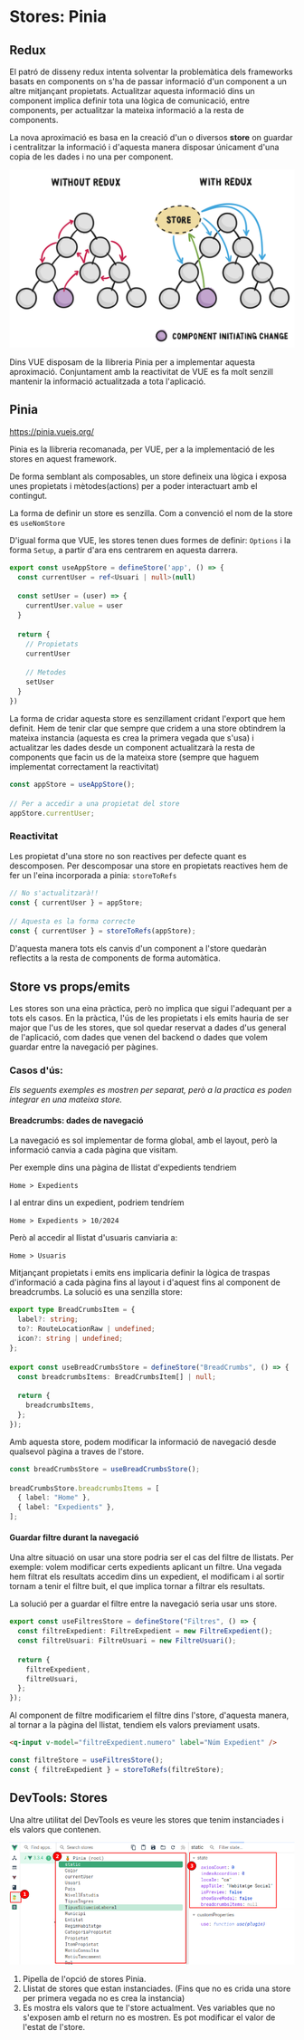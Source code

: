# Stores: Pinia

## Redux

El patró de disseny redux intenta solventar la problemàtica dels frameworks basats en components on s'ha de passar informació d'un component a un altre mitjançant propietats. Actualitzar aquesta informació dins un component implica definir tota una lògica de comunicació, entre components, per actualitzar la mateixa informació a la resta de components.

La nova aproximació es basa en la creació d'un o diversos **store** on guardar i centralitzar la informació i d'aquesta manera disposar únicament d'una copia de les dades i no una per component.

![redux](./imatges/redux.svg)

Dins VUE disposam de la llibreria Pinia per a implementar aquesta aproximació. Conjuntament amb la reactivitat de VUE es fa molt senzill mantenir la informació actualitzada a tota l'aplicació.

## Pinia

https://pinia.vuejs.org/

Pinia es la llibreria recomanada, per VUE, per a la implementació de les stores en aquest framework.

De forma semblant als composables, un store defineix una lògica i exposa unes propietats i mètodes(actions) per a poder interactuart amb el contingut.

La forma de definir un store es senzilla. Com a convenció el nom de la store es `useNomStore`

D'igual forma que VUE, les stores tenen dues formes de definir: `Options` i la forma `Setup`, a partir d'ara ens centrarem en aquesta darrera.

```typescript
export const useAppStore = defineStore('app', () => {
  const currentUser = ref<Usuari | null>(null)

  const setUser = (user) => {
    currentUser.value = user
  }

  return {
    // Propietats
    currentUser

    // Metodes
    setUser
  }
})
```

La forma de cridar aquesta store es senzillament cridant l'export que hem definit. Hem de tenir clar que sempre que cridem a una store obtindrem la mateixa instancia (aquesta es crea la primera vegada que s'usa) i actualitzar les dades desde un component actualitzarà la resta de components que facin us de la mateixa store (sempre que haguem implementat correctament la reactivitat)

```typescript
const appStore = useAppStore();

// Per a accedir a una propietat del store
appStore.currentUser;
```

### Reactivitat

Les propietat d'una store no son reactives per defecte quant es descomposen. Per descomposar una store en propietats reactives hem de fer un l'eina incorporada a pinia: `storeToRefs`

```typescript
// No s'actualitzarà!!
const { currentUser } = appStore;

// Aquesta es la forma correcte
const { currentUser } = storeToRefs(appStore);
```

D'aquesta manera tots els canvis d'un component a l'store quedaràn reflectits a la resta de components de forma automàtica.

## Store vs props/emits

Les stores son una eina pràctica, però no implica que sigui l'adequant per a tots els casos. En la pràctica, l'ús de les propietats i els emits hauria de ser major que l'us de les stores, que sol quedar reservat a dades d'us general de l'aplicació, com dades que venen del backend o dades que volem guardar entre la navegació per pàgines.

### Casos d'ús:

_Els seguents exemples es mostren per separat, però a la practica es poden integrar en una mateixa store._

#### Breadcrumbs: dades de navegació

La navegació es sol implementar de forma global, amb el layout, però la informació canvia a cada pàgina que visitam.

Per exemple dins una pàgina de llistat d'expedients tendriem

`Home > Expedients`

I al entrar dins un expedient, podriem tendríem

`Home > Expedients > 10/2024`

Però al accedir al llistat d'usuaris canviaria a:

`Home > Usuaris`

Mitjançant propietats i emits ens implicaria definir la lògica de traspas d'informació a cada pàgina fins al layout i d'aquest fins al component de breadcrumbs. La solució es una senzilla store:

```typescript
export type BreadCrumbsItem = {
  label?: string;
  to?: RouteLocationRaw | undefined;
  icon?: string | undefined;
};

export const useBreadCrumbsStore = defineStore("BreadCrumbs", () => {
  const breadcrumbsItems: BreadCrumbsItem[] | null;

  return {
    breadcrumbsItems,
  };
});
```

Amb aquesta store, podem modificar la informació de navegació desde qualsevol pàgina a traves de l'store.

```typescript
const breadCrumbsStore = useBreadCrumbsStore();

breadCrumbsStore.breadcrumbsItems = [
  { label: "Home" },
  { label: "Expedients" },
];
```

#### Guardar filtre durant la navegació

Una altre situació on usar una store podria ser el cas del filtre de llistats. Per exemple: volem modificar certs expedients aplicant un filtre. Una vegada hem filtrat els resultats accedim dins un expedient, el modificam i al sortir tornam a tenir el filtre buit, el que implica tornar a filtrar els resultats.

La solució per a guardar el filtre entre la navegació seria usar uns store.

```typescript
export const useFiltresStore = defineStore("Filtres", () => {
  const filtreExpedient: FiltreExpedient = new FiltreExpedient();
  const filtreUsuari: FiltreUsuari = new FiltreUsuari();

  return {
    filtreExpedient,
    filtreUsuari,
  };
});
```

Al component de filtre modificariem el filtre dins l'store, d'aquesta manera, al tornar a la pàgina del llistat, tendiem els valors previament usats.

```html
<q-input v-model="filtreExpedient.numero" label="Núm Expedient" />
```

```typescript
const filtreStore = useFiltresStore();
const { filtreExpedient } = storeToRefs(filtreStore);
```

## DevTools: Stores

Una altre utilitat del DevTools es veure les stores que tenim instanciades i els valors que contenen.

![alt text](./imatges/devToolsStore.png)

1. Pipella de l'opció de stores Pinia.
2. Llistat de stores que estan instanciades. (Fins que no es crida una store per primera vegada no es crea la instancia)
3. Es mostra els valors que te l'store actualment. Ves variables que no s'exposen amb el return no es mostren. Es pot modificar el valor de l'estat de l'store.
